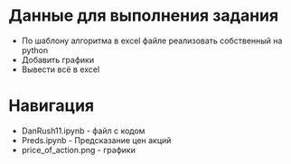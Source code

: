 # Данные для выполнения задания
* По шаблону алгоритма в excel файле реализовать собственный на python
* Добавить графики
* Вывести всё в excel
# Навигация
* DanRush11.ipynb - файл с кодом
* Preds.ipynb - Предсказание цен акций
* price_of_action.png - графики
